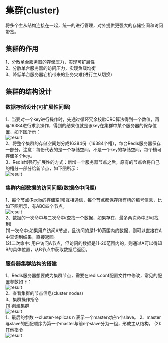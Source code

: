 # 集群(cluster)  
将多个主从结构连接在一起，统一的进行管理，对外提供更强大的存储空间和访问带宽。  
## 集群的作用  
1、分散单台服务器的存储压力，实现可扩展性  
2、分散单台服务器的访问压力，实现负载均衡  
3、降低单台服务器宕机带来的业务灾难(进行主从切换)  
## 集群的结构设计  
### 数据存储设计(可扩展性问题)  
1、当要对一个key进行操作时，先通过循环冗余校验CRC算法得到一个数值，再与16384进行求余操作，得到的结果值就是该key在集群中某个服务器的保存位置，如下图所示：  
![result](https://static01.imgkr.com/temp/ea7bc4082de44629ae98733d19c8031f.png)  
2、将整个集群的存储空间划分成16384份（16384个槽），每台Redis服务器保存一部分。注意：每份代表的是一个存储空间，不是一个key的存储空间，每个槽可存储多个key。  
3、Redis增强可扩展性的方式：新增一个服务器节点之后，原有的节点会将自己的槽分一部分给新节点，如下图所示：  
![result](https://static01.imgkr.com/temp/cc343861246b469c8ed4c0f6b571f6d0.png)  
### 集群内部数据的访问问题(数据命中问题)  
1、每个节点(Redis的存储空间)互相通信，每个节点都保存所有槽的编号信息，比如下图所示，有ABC四个节点。  
![result](https://static01.imgkr.com/temp/e1b82ddd2cf34ac9977672eb8320d4c9.png)  
2、数据的一次命中与二次命中(查找一个数据，如果存在，最多两次命中即可找到)  
(1)一次命中:如果用户访问A节点，且访问的是1-10范围内的数据，则可以直接在A中查询到结果，直接返回。  
(2)二次命中: 用户访问A节点，但访问的数据是11-20范围内的，则通过A可以得知B的具体位置，从B节点中获取数据后返回。   
###  服务器集群结构的搭建  
1、Redis服务器想要成为集群节点，需要在redis.conf配置文件中修改，常见的配置参数如下：  
![result](https://static01.imgkr.com/temp/4e3f8d60085440a18214563056f04c88.png)  
2、查看集群的节点信息(cluster nodes)  
3、集群操作指令  
(1):创建集群  
![result](https://static01.imgkr.com/temp/406ee1d1865a4ace8826ec0c02834628.png)  
1、最后的参数 --cluster-replicas n 表示一个master对应n个slave。
2、master与slave的匹配顺序为第一个master与前n个slave分为一组，形成主从结构。
(2):其他指令  
![result](https://static01.imgkr.com/temp/86e87e9a3ec14c7894510dd06f2bb72d.png)

